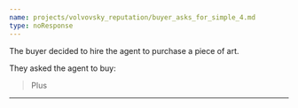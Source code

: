 ```yaml
---
name: projects/volvovsky_reputation/buyer_asks_for_simple_4.md
type: noResponse
---
```


The buyer decided to hire the agent to purchase a piece of art.

They asked the agent to buy:

> Plus

---

